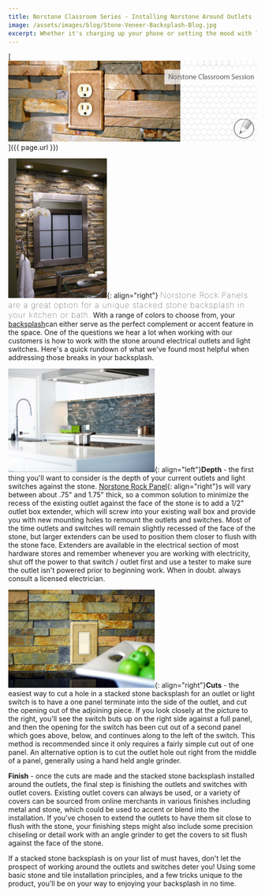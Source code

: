 ```yaml
---
title: Norstone Classroom Series - Installing Norstone Around Outlets
image: /assets/images/blog/Stone-Veneer-Backsplash-Blog.jpg
excerpt: Whether it's charging up your phone or setting the mood with lighting, outlets and switches are a necessary and important part of many kitchen and bath backsplashes. However, when it comes time to renovate, figuring out how to work your new surface material around them might be more than you bargained for! This week's article is a great tutorial on how to work around outlets when installing a stacked stone backsplash and many of the lessons can be applied to other similar surfaces as well.
---
```


[![](/assets/images/blog/Stone-Veneer-Backsplash-Blog.jpg)]({{ page.url }})

![](/assets/images/blog/Stacked-Stone-Backsplash-Bathroom.jpg){: align="right"} <span style="font-size:16px;font-weight:lighter;letter-spacing:1px">Norstone Rock Panels are a great option for a unique stacked stone backsplash in your kitchen or bath.</span> With a range of colors to choose from, your [backsplash](/gallery/application/backsplashes/)can either serve as the perfect complement or accent feature in the space. One of the questions we hear a lot when working with our customers is how to work with the stone around electrical outlets and light switches. Here's a quick rundown of what we've found most helpful when addressing those breaks in your backsplash.

![](/assets/images/blog/Modern-Stacked-Stone-Backsplash.jpg){: align="left"}**Depth** - the first thing you'll want to consider is the depth of your current outlets and light switches against the stone. [Norstone Rock Panel](/products/stacked-stone-cladding/){: align="right"}s will vary between about .75" and 1.75" thick, so a common solution to minimize the recess of the existing outlet against the face of the stone is to add a 1/2" outlet box extender, which will screw into your existing wall box and provide you with new mounting holes to remount the outlets and switches. Most of the time outlets and switches will remain slightly recessed of the face of the stone, but larger extenders can be used to position them closer to flush with the stone face. Extenders are available in the electrical section of most hardware stores and remember whenever you are working with electricity, shut off the power to that switch / outlet first and use a tester to make sure the outlet isn't powered prior to beginning work. When in doubt. always consult a licensed electrician.

![](/assets/images/blog/Stacked-Stone-Backsplash-Outlet-Detail.jpg){: align="right"}**Cuts** - the easiest way to cut a hole in a stacked stone backsplash for an outlet or light switch is to have a one panel terminate into the side of the outlet, and cut the opening out of the adjoining piece. If you look closely at the picture to the right, you'll see the switch buts up on the right side against a full panel, and then the opening for the switch has been cut out of a second panel which goes above, below, and continues along to the left of the switch. This method is recommended since it only requires a fairly simple cut out of one panel. An alternative option is to cut the outlet hole out right from the middle of a panel, generally using a hand held angle grinder.

**Finish** - once the cuts are made and the stacked stone backsplash installed around the outlets, the final step is finishing the outlets and switches with outlet covers. Existing outlet covers can always be used, or a variety of covers can be sourced from online merchants in various finishes including metal and stone, which could be used to accent or blend into the installation. If you've chosen to extend the outlets to have them sit close to flush with the stone, your finishing steps might also include some precision chiseling or detail work with an angle grinder to get the covers to sit flush against the face of the stone.

If a stacked stone backsplash is on your list of must haves, don't let the prospect of working around the outlets and switches deter you! Using some basic stone and tile installation principles, and a few tricks unique to the product, you'll be on your way to enjoying your backsplash in no time.
